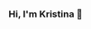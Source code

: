 ### Hi, I'm Kristina 👋 



<!--

Welcome to my Github! I am interested in full stack development, technical writing, and contributing to open source. I have experience using Java, Python, HTML, CSS, and Javascript. I am learning web development and open source. In my downtime, I love taking pictures and gaming! 
-->

<!--
⚙️ &nbsp;
  ![Git](https://img.shields.io/badge/-Git-333333?style=flat&logo=git&logoColor=white)
  ![GitHub](https://img.shields.io/badge/-GitHub-333333?style=flat&logo=github)
  ![Markdown](https://img.shields.io/badge/-Markdown-333333?style=flat&logo=markdown)
  <br>
  
🔧 &nbsp;
  ![Visual Studio Code](https://img.shields.io/badge/-Visual%20Studio%20Code-333333?style=flat&logo=visual-studio-code&logoColor=white)
  ![Android Studio](https://img.shields.io/badge/-Android%20Studio-333333?style=flat&logo=android-studio&logoColor=white)
  <br>
  
💻 &nbsp;
  ![Figma](https://img.shields.io/badge/-Figma-333333?style=flat&logo=figma&logoColor=white)
  ![Microsoft Office](https://img.shields.io/badge/-Microsoft_Office-333333?style=flat&logo=microsoft-office&logoColor=white)
-->

<!-- Github Statistics
[![Kristina's Github Stats](https://github-readme-stats.vercel.app/api?username=kristinamancini&hide=stars&count_private=true&show_icons=true)](https://github.com/anuraghazra/github-readme-stats)
-->

 
<!--[![Top Langs](https://github-readme-stats.vercel.app/api/top-langs/?username=kristinamancini&hide=css,kotlin&layout=compact)](https://github.com/kristinamancini/github-readme-stats)
-->
  
<!--![visitors](https://visitor-badge.glitch.me/badge?page_id=kristinamancini.visitor-badge)-->
<!--[![](https://img.shields.io/badge/LinkedIn-kristinamancini-blue)](https://www.linkedin.com/in/kristina-mancini/)
-->
